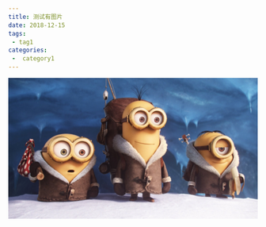```yaml
---
title: 测试有图片
date: 2018-12-15
tags:
 - tag1
categories:
 -  category1
---
```


![wallhaven-1kel7g](121501.assets/wallhaven-1kel7g.jpg)